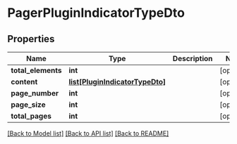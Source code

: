 # PagerPluginIndicatorTypeDto

## Properties
Name | Type | Description | Notes
------------ | ------------- | ------------- | -------------
**total_elements** | **int** |  | [optional] 
**content** | [**list[PluginIndicatorTypeDto]**](PluginIndicatorTypeDto.md) |  | [optional] 
**page_number** | **int** |  | [optional] 
**page_size** | **int** |  | [optional] 
**total_pages** | **int** |  | [optional] 

[[Back to Model list]](../README.md#documentation-for-models) [[Back to API list]](../README.md#documentation-for-api-endpoints) [[Back to README]](../README.md)

